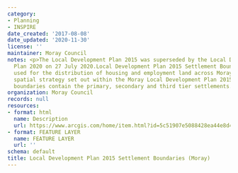 ```yaml
---
category:
- Planning
- INSPIRE
date_created: '2017-08-08'
date_updated: '2020-11-30'
license: ''
maintainer: Moray Council
notes: <p>The Local Development Plan 2015 was superseded by the Local Development
  Plan 2020 on 27 July 2020.Local Development Plan 2015 Settlement Boundaries are
  used for the distribution of housing and employment land across Moray as per the
  spatial strategy set out within the Moray Local Development Plan 2015. Settlement
  boundaries contain the primary, secondary and third tier settlements.</p>
organization: Moray Council
records: null
resources:
- format: html
  name: Description
  url: https://www.arcgis.com/home/item.html?id=5c51907e5088428ea44e8d4068cf8e51
- format: FEATURE LAYER
  name: FEATURE LAYER
  url: ''
schema: default
title: Local Development Plan 2015 Settlement Boundaries (Moray)
---
```

